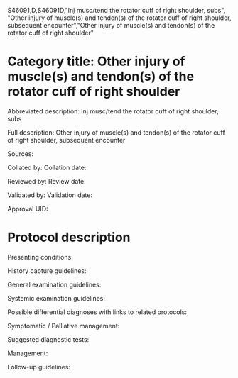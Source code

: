 S46091,D,S46091D,"Inj musc/tend the rotator cuff of right shoulder, subs", "Other injury of muscle(s) and tendon(s) of the rotator cuff of right shoulder, subsequent encounter","Other injury of muscle(s) and tendon(s) of the rotator cuff of right shoulder"
# Category title: Other injury of muscle(s) and tendon(s) of the rotator cuff of right shoulder

Abbreviated description: Inj musc/tend the rotator cuff of right shoulder, subs

Full description: Other injury of muscle(s) and tendon(s) of the rotator cuff of right shoulder, subsequent encounter

Sources:

Collated by:
Collation date:

Reviewed by:
Review date:

Validated by:
Validation date:

Approval UID:

# Protocol description

Presenting conditions:

History capture guidelines:

General examination guidelines:

Systemic examination guidelines:

Possible differential diagnoses with links to related protocols:

Symptomatic / Palliative management:

Suggested diagnostic tests:

Management:

Follow-up guidelines:
